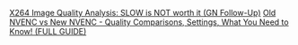 [X264 Image Quality Analysis: SLOW is NOT worth it (GN Follow-Up)](https://www.youtube.com/watch?v=m4zZhG9pgYQ)
[Old NVENC vs New NVENC - Quality Comparisons, Settings, What You Need to Know! (FULL GUIDE)](https://www.youtube.com/watch?v=6fyP7kg0QAc)
